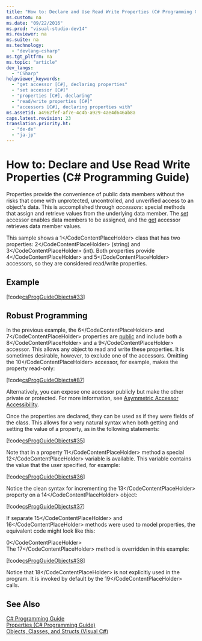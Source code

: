 ```yaml
---
title: "How to: Declare and Use Read Write Properties (C# Programming Guide)"
ms.custom: na
ms.date: "09/22/2016"
ms.prod: "visual-studio-dev14"
ms.reviewer: na
ms.suite: na
ms.technology: 
  - "devlang-csharp"
ms.tgt_pltfrm: na
ms.topic: "article"
dev_langs: 
  - "CSharp"
helpviewer_keywords: 
  - "get accessor [C#], declaring properties"
  - "set accessor [C#]"
  - "properties [C#], declaring"
  - "read/write properties [C#]"
  - "accessors [C#], declaring properties with"
ms.assetid: a4962fef-af7e-4c4b-a929-4ae4d646ab8a
caps.latest.revision: 23
translation.priority.ht: 
  - "de-de"
  - "ja-jp"
---
```

# How to: Declare and Use Read Write Properties (C# Programming Guide)
Properties provide the convenience of public data members without the risks that come with unprotected, uncontrolled, and unverified access to an object's data. This is accomplished through *accessors*: special methods that assign and retrieve values from the underlying data member. The [set](../vs140/set--csharp-reference-.md) accessor enables data members to be assigned, and the [get](../vs140/get--csharp-reference-.md) accessor retrieves data member values.  
  
 This sample shows a <CodeContentPlaceHolder>1\</CodeContentPlaceHolder> class that has two properties: <CodeContentPlaceHolder>2\</CodeContentPlaceHolder> (string) and <CodeContentPlaceHolder>3\</CodeContentPlaceHolder> (int). Both properties provide <CodeContentPlaceHolder>4\</CodeContentPlaceHolder> and <CodeContentPlaceHolder>5\</CodeContentPlaceHolder> accessors, so they are considered read/write properties.  
  
## Example  
 [!code[csProgGuideObjects#33](../vs140/codesnippet/CSharp/how-to--declare-and-use-read-write-properties--csharp-programming-guide-_1.cs)]  
  
## Robust Programming  
 In the previous example, the <CodeContentPlaceHolder>6\</CodeContentPlaceHolder> and <CodeContentPlaceHolder>7\</CodeContentPlaceHolder> properties are [public](../vs140/public--csharp-reference-.md) and include both a <CodeContentPlaceHolder>8\</CodeContentPlaceHolder> and a <CodeContentPlaceHolder>9\</CodeContentPlaceHolder> accessor. This allows any object to read and write these properties. It is sometimes desirable, however, to exclude one of the accessors. Omitting the <CodeContentPlaceHolder>10\</CodeContentPlaceHolder> accessor, for example, makes the property read-only:  
  
 [!code[csProgGuideObjects#87](../vs140/codesnippet/CSharp/how-to--declare-and-use-read-write-properties--csharp-programming-guide-_2.cs)]  
  
 Alternatively, you can expose one accessor publicly but make the other private or protected. For more information, see [Asymmetric Accessor Accessibility](../vs140/restricting-accessor-accessibility--csharp-programming-guide-.md).  
  
 Once the properties are declared, they can be used as if they were fields of the class. This allows for a very natural syntax when both getting and setting the value of a property, as in the following statements:  
  
 [!code[csProgGuideObjects#35](../vs140/codesnippet/CSharp/how-to--declare-and-use-read-write-properties--csharp-programming-guide-_3.cs)]  
  
 Note that in a property <CodeContentPlaceHolder>11\</CodeContentPlaceHolder> method a special <CodeContentPlaceHolder>12\</CodeContentPlaceHolder> variable is available. This variable contains the value that the user specified, for example:  
  
 [!code[csProgGuideObjects#36](../vs140/codesnippet/CSharp/how-to--declare-and-use-read-write-properties--csharp-programming-guide-_4.cs)]  
  
 Notice the clean syntax for incrementing the <CodeContentPlaceHolder>13\</CodeContentPlaceHolder> property on a <CodeContentPlaceHolder>14\</CodeContentPlaceHolder> object:  
  
 [!code[csProgGuideObjects#37](../vs140/codesnippet/CSharp/how-to--declare-and-use-read-write-properties--csharp-programming-guide-_5.cs)]  
  
 If separate <CodeContentPlaceHolder>15\</CodeContentPlaceHolder> and <CodeContentPlaceHolder>16\</CodeContentPlaceHolder> methods were used to model properties, the equivalent code might look like this:  
  
<CodeContentPlaceHolder>0\</CodeContentPlaceHolder>  
 The <CodeContentPlaceHolder>17\</CodeContentPlaceHolder> method is overridden in this example:  
  
 [!code[csProgGuideObjects#38](../vs140/codesnippet/CSharp/how-to--declare-and-use-read-write-properties--csharp-programming-guide-_6.cs)]  
  
 Notice that <CodeContentPlaceHolder>18\</CodeContentPlaceHolder> is not explicitly used in the program. It is invoked by default by the <CodeContentPlaceHolder>19\</CodeContentPlaceHolder> calls.  
  
## See Also  
 [C# Programming Guide](../vs140/csharp-programming-guide.md)   
 [Properties (C# Programming Guide)](../vs140/properties--csharp-programming-guide-.md)   
 [Objects, Classes, and Structs (Visual C#)](../vs140/classes-and-structs--csharp-programming-guide-.md)
